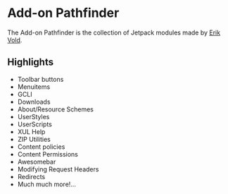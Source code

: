 # Add-on Pathfinder

The Add-on Pathfinder is the collection of Jetpack modules made by [Erik Vold](https://github.com/erikvold).

## Highlights

* Toolbar buttons
* Menuitems
* GCLI
* Downloads
* About/Resource Schemes
* UserStyles
* UserScripts
* XUL Help
* ZIP Utilities
* Content policies
* Content Permissions
* Awesomebar
* Modifying Request Headers
* Redirects
* Much much more!...
